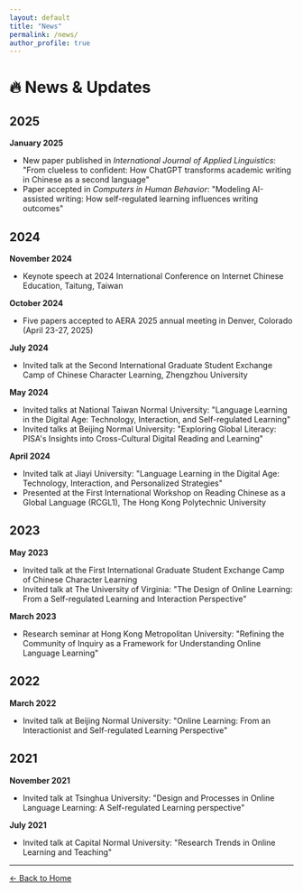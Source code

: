 ```yaml
---
layout: default
title: "News"
permalink: /news/
author_profile: true
---
```


# 🔥 News & Updates

## 2025

**January 2025**
- New paper published in *International Journal of Applied Linguistics*: "From clueless to confident: How ChatGPT transforms academic writing in Chinese as a second language"
- Paper accepted in *Computers in Human Behavior*: "Modeling AI-assisted writing: How self-regulated learning influences writing outcomes"

## 2024

**November 2024**
- Keynote speech at 2024 International Conference on Internet Chinese Education, Taitung, Taiwan

**October 2024**
- Five papers accepted to AERA 2025 annual meeting in Denver, Colorado (April 23-27, 2025)

**July 2024**
- Invited talk at the Second International Graduate Student Exchange Camp of Chinese Character Learning, Zhengzhou University

**May 2024**
- Invited talks at National Taiwan Normal University: "Language Learning in the Digital Age: Technology, Interaction, and Self-regulated Learning"
- Invited talks at Beijing Normal University: "Exploring Global Literacy: PISA's Insights into Cross-Cultural Digital Reading and Learning"

**April 2024**
- Invited talk at Jiayi University: "Language Learning in the Digital Age: Technology, Interaction, and Personalized Strategies"
- Presented at the First International Workshop on Reading Chinese as a Global Language (RCGL1), The Hong Kong Polytechnic University

## 2023

**May 2023**
- Invited talk at the First International Graduate Student Exchange Camp of Chinese Character Learning
- Invited talk at The University of Virginia: "The Design of Online Learning: From a Self-regulated Learning and Interaction Perspective"

**March 2023**
- Research seminar at Hong Kong Metropolitan University: "Refining the Community of Inquiry as a Framework for Understanding Online Language Learning"

## 2022

**March 2022**
- Invited talk at Beijing Normal University: "Online Learning: From an Interactionist and Self-regulated Learning Perspective"

## 2021

**November 2021**
- Invited talk at Tsinghua University: "Design and Processes in Online Language Learning: A Self-regulated Learning perspective"

**July 2021**
- Invited talk at Capital Normal University: "Research Trends in Online Learning and Teaching"

---

[← Back to Home](/)
